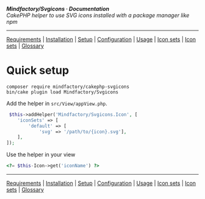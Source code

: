 **_Mindfactory/Svgicons · Documentation_**  
_CakePHP helper to use SVG icons installed with a package manager like npm_

---

[Requirements](req.md) | [Installation](install.md) | [Setup](setup.md) | [Configuration](config.md) | [Usage](use.md) | [Icon sets](icon-sets.md) | [Icon sets](icon-sets.md) | [Glossary](glos.md)

# Quick setup

```shell
composer require mindfactory/cakephp-svgicons
bin/cake plugin load Mindfactory/Svgicons
```

Add the helper in `src/View/appView.php`.

```php
 $this->addHelper('Mindfactory/Svgicons.Icon', [
    'iconSets' => [
        'default' => [
            'svg' => '/path/to/{icon}.svg'],
    ],
]);
```

Use the helper in your view

```php
<?= $this-Icon->get('iconName') ?>
```

---

[Requirements](req.md) | [Installation](install.md) | [Setup](setup.md) | [Configuration](config.md) | [Usage](use.md) | [Icon sets](icon-sets.md) | [Icon sets](icon-sets.md) | [Glossary](glos.md)
